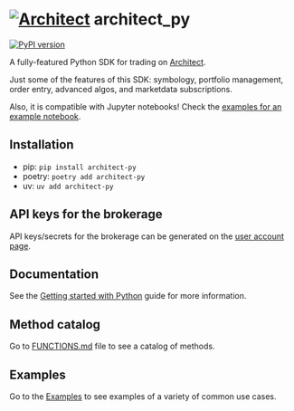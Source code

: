 # [![Architect](https://avatars.githubusercontent.com/u/116864654?s=29&v=2)](https://architect.co) architect_py 
[![PyPI version](https://img.shields.io/pypi/v/architect-py.svg)](https://pypi.org/project/architect-py/)

A fully-featured Python SDK for trading on [Architect](https://architect.co).

Just some of the features of this SDK: symbology, portfolio management, order entry, advanced algos, and marketdata subscriptions.

Also, it is compatible with Jupyter notebooks! Check the [examples for an example notebook](examples/jupyter_example.ipynb).

## Installation

- pip: `pip install architect-py`
- poetry: `poetry add architect-py`
- uv: `uv add architect-py`

## API keys for the brokerage

API keys/secrets for the brokerage can be generated on the [user account page](https://app.architect.co/user/account).


## Documentation 

See the [Getting started with Python](https://docs.architect.co/getting-started-with-python) guide for more information.


## Method catalog 

Go to [FUNCTIONS.md](FUNCTIONS.md) file to see a catalog of methods.

## Examples

Go to the [Examples](examples) to see examples of a variety of common use cases.